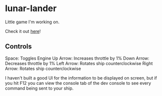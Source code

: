 # lunar-lander
Little game I'm working on. 

Check it out [here](https://joepshoulak.github.io/lunar-lander/)!

## Controls
Space: Toggles Engine
Up Arrow: Increases throttle by 1%
Down Arrow: Decreases throttle by 1%
Left Arrow: Rotates ship counterclockwise
Right Arrow: Rotates ship counterclockwise

I haven't built a good UI for the information to be displayed on screen, but if you hit F12 you can view the console tab of the dev console to see every command being sent to your ship.

